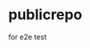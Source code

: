 # publicrepo
for e2e test




















































































































































































































































































































































































































































































































































































































































































































































































































































































































































































































































































































































































































































































































































































































































































































































































































































































































































































































































































































































































































































































































































































































































































































































































































































































































































































































































































































































































































































































































































































































